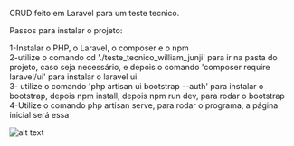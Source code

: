 CRUD feito em Laravel para um teste tecnico.

Passos para instalar o projeto: 

1-Instalar o PHP, o Laravel, o composer e o npm <br>
2-utilize o comando  cd './teste_tecnico_william_junji' para ir na pasta do projeto, caso seja necessário, e depois o comando 'composer require laravel/ui' para instalar o laravel ui <br>
3- utilize o comando 'php artisan ui bootstrap --auth' para instalar o bootstrap, depois npm install, depois npm run dev, para rodar o bootstrap <br>
4-Utilize o comando php artisan serve, para rodar o programa, a página inicial será essa <br>

![alt text](https://drive.google.com/file/d/1oUV8t2IJCBFDoEfwbv1GvRVDQrB0uI_T/view?usp=sharing)
